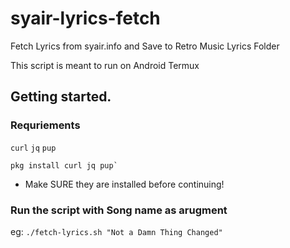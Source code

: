 # syair-lyrics-fetch
Fetch Lyrics from syair.info and Save to Retro Music Lyrics Folder

This script is meant to run on Android Termux

## Getting started. 
### Requriements
`curl` `jq` `pup`
```
pkg install curl jq pup`
```
- Make SURE they are installed before continuing!


### Run the script with Song name as arugment
eg:
`./fetch-lyrics.sh "Not a Damn Thing Changed"`
